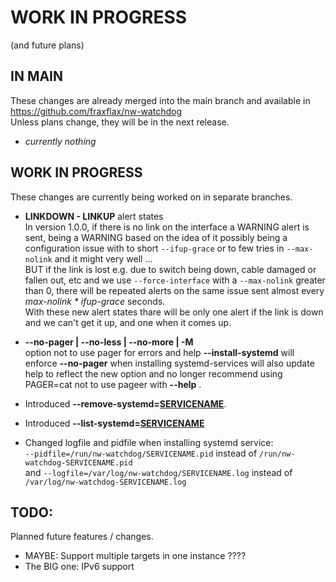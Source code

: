 # WORK IN PROGRESS
(and future plans)

## IN MAIN 
These changes are already merged into the main branch and available in https://github.com/fraxflax/nw-watchdog <br>
Unless plans change, they will be in the next release.

* _currently nothing_

## WORK IN PROGRESS 
These changes are currently being worked on in separate branches.

* __LINKDOWN - LINKUP__ alert states<br>
  In version 1.0.0, if there is no link on the interface a WARNING alert is sent, being a WARNING based on the idea of it possibly being a configuration issue with to short `--ifup-grace` or to few tries in `--max-nolink` and it might very well ...<br>
  BUT if the link is lost e.g. due to switch being down, cable damaged or fallen out, etc and we use `--force-interface` with a `--max-nolink` greater than 0, there will be repeated alerts on the same issue sent almost every _max-nolink * ifup-grace_ seconds.<br>
  With these new alert states thare will be only one alert if the link is down and we can't get it up, and one when it comes up.

* __--no-pager | --no-less | --no-more | -M__<br>
  option not to use pager for errors and help
  __--install-systemd__ will enforce __--no-pager__ when installing systemd-services
  will also update help to reflect the new option and no longer recommend using PAGER=cat not to use pageer with __--help__  .

* Introduced __--remove-systemd=<ins>SERVICENAME</ins>__.

* Introduced __--list-systemd=<ins>SERVICENAME</ins>__

* Changed logfile and pidfile when installing systemd service:<br>
  `--pidfile=/run/nw-watchdog/SERVICENAME.pid` instead of `/run/nw-watchdog-SERVICENAME.pid`<br>
  and `--logfile=/var/log/nw-watchdog/SERVICENAME.log` instead of `/var/log/nw-watchdog-SERVICENAME.log`

## TODO:
Planned future features / changes.

* MAYBE: Support multiple targets in one instance ????
* The BIG one: IPv6 support
